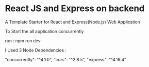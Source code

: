 # React JS and Express on backend
A Template Starter for React and Express(Node.js) Web Application

To Start the all application concurrently

run : npm run dev

I Used 3 Node Dependencies  :

"concurrently": "^4.1.0",
"cors": "^2.8.5",
"express": "^4.16.4"
